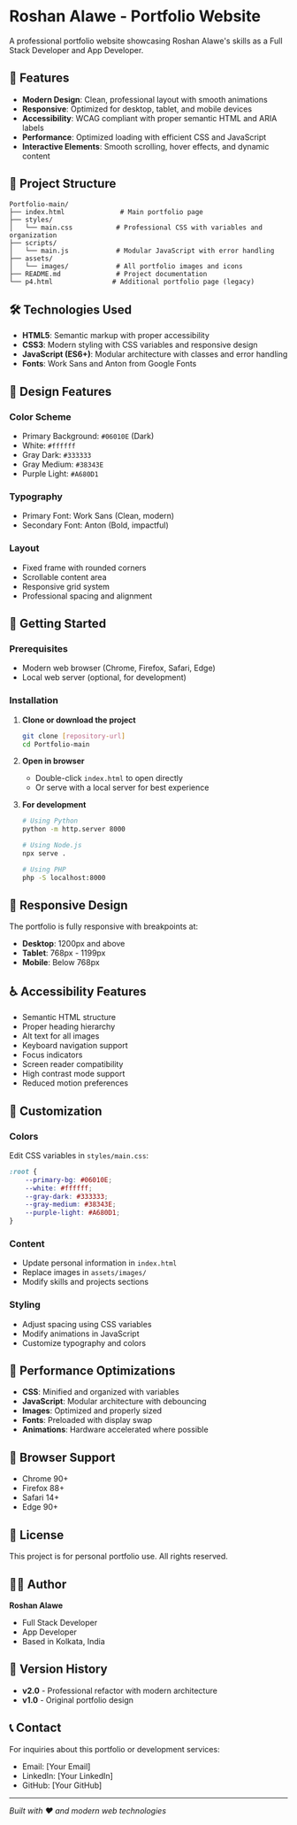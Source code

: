 # Roshan Alawe - Portfolio Website

A professional portfolio website showcasing Roshan Alawe's skills as a Full Stack Developer and App Developer.

## 🚀 Features

- **Modern Design**: Clean, professional layout with smooth animations
- **Responsive**: Optimized for desktop, tablet, and mobile devices
- **Accessibility**: WCAG compliant with proper semantic HTML and ARIA labels
- **Performance**: Optimized loading with efficient CSS and JavaScript
- **Interactive Elements**: Smooth scrolling, hover effects, and dynamic content

## 📁 Project Structure

```
Portfolio-main/
├── index.html              # Main portfolio page
├── styles/
│   └── main.css           # Professional CSS with variables and organization
├── scripts/
│   └── main.js            # Modular JavaScript with error handling
├── assets/
│   └── images/            # All portfolio images and icons
├── README.md              # Project documentation
└── p4.html               # Additional portfolio page (legacy)
```

## 🛠️ Technologies Used

- **HTML5**: Semantic markup with proper accessibility
- **CSS3**: Modern styling with CSS variables and responsive design
- **JavaScript (ES6+)**: Modular architecture with classes and error handling
- **Fonts**: Work Sans and Anton from Google Fonts

## 🎨 Design Features

### Color Scheme
- Primary Background: `#06010E` (Dark)
- White: `#ffffff`
- Gray Dark: `#333333`
- Gray Medium: `#38343E`
- Purple Light: `#A680D1`

### Typography
- Primary Font: Work Sans (Clean, modern)
- Secondary Font: Anton (Bold, impactful)

### Layout
- Fixed frame with rounded corners
- Scrollable content area
- Responsive grid system
- Professional spacing and alignment

## 🚀 Getting Started

### Prerequisites
- Modern web browser (Chrome, Firefox, Safari, Edge)
- Local web server (optional, for development)

### Installation

1. **Clone or download the project**
   ```bash
   git clone [repository-url]
   cd Portfolio-main
   ```

2. **Open in browser**
   - Double-click `index.html` to open directly
   - Or serve with a local server for best experience

3. **For development**
   ```bash
   # Using Python
   python -m http.server 8000
   
   # Using Node.js
   npx serve .
   
   # Using PHP
   php -S localhost:8000
   ```

## 📱 Responsive Design

The portfolio is fully responsive with breakpoints at:
- **Desktop**: 1200px and above
- **Tablet**: 768px - 1199px
- **Mobile**: Below 768px

## ♿ Accessibility Features

- Semantic HTML structure
- Proper heading hierarchy
- Alt text for all images
- Keyboard navigation support
- Focus indicators
- Screen reader compatibility
- High contrast mode support
- Reduced motion preferences

## 🔧 Customization

### Colors
Edit CSS variables in `styles/main.css`:
```css
:root {
    --primary-bg: #06010E;
    --white: #ffffff;
    --gray-dark: #333333;
    --gray-medium: #38343E;
    --purple-light: #A680D1;
}
```

### Content
- Update personal information in `index.html`
- Replace images in `assets/images/`
- Modify skills and projects sections

### Styling
- Adjust spacing using CSS variables
- Modify animations in JavaScript
- Customize typography and colors

## 🎯 Performance Optimizations

- **CSS**: Minified and organized with variables
- **JavaScript**: Modular architecture with debouncing
- **Images**: Optimized and properly sized
- **Fonts**: Preloaded with display swap
- **Animations**: Hardware accelerated where possible

## 🐛 Browser Support

- Chrome 90+
- Firefox 88+
- Safari 14+
- Edge 90+

## 📄 License

This project is for personal portfolio use. All rights reserved.

## 👨‍💻 Author

**Roshan Alawe**
- Full Stack Developer
- App Developer
- Based in Kolkata, India

## 🔄 Version History

- **v2.0** - Professional refactor with modern architecture
- **v1.0** - Original portfolio design

## 📞 Contact

For inquiries about this portfolio or development services:
- Email: [Your Email]
- LinkedIn: [Your LinkedIn]
- GitHub: [Your GitHub]

---

*Built with ❤️ and modern web technologies*